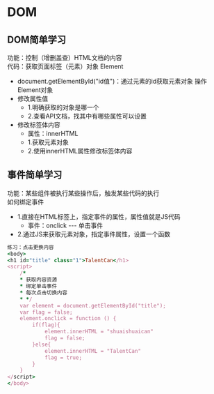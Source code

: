 # DOM
## DOM简单学习
功能：控制（增删盖查）HTML文档的内容  
代码：获取页面标签（元素）对象 Element
  * document.getElementById("id值")：通过元素的id获取元素对象
操作Element对象
  * 修改属性值
    * 1.明确获取的对象是哪一个
    * 2.查看API文档，找其中有哪些属性可以设置
  * 修改标签体内容
    * 属性：innerHTML
    * 1.获取元素对象
    * 2.使用innerHTML属性修改标签体内容

## 事件简单学习
功能：某些组件被执行某些操作后，触发某些代码的执行  
如何绑定事件
  * 1.直接在HTML标签上，指定事件的属性，属性值就是JS代码
    * 事件：onclick --- 单击事件
  * 2.通过JS来获取元素对象，指定事件属性，设置一个函数

```ruby
练习：点击更换内容
<body>
<h1 id="title" class="1">TalentCan</h1>
<script>
    /*
    * 获取内容资源
    * 绑定单击事件
    * 每次点击切换内容
    * */
    var element = document.getElementById("title");
    var flag = false;
    element.onclick = function () {
        if(flag){
            element.innerHTML = "shuaishuaican"
            flag = false;
        }else{
            element.innerHTML = "TalentCan"
            flag = true;
        }
    }
</script>
</body>
```






















